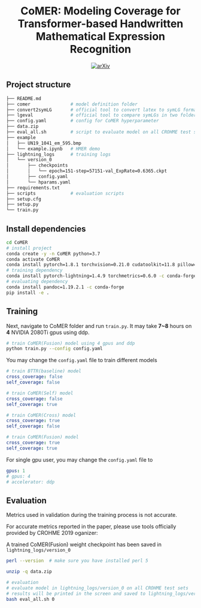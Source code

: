 <div align="center">    
 
# CoMER: Modeling Coverage for Transformer-based Handwritten Mathematical Expression Recognition  
 
[![arXiv](https://img.shields.io/badge/arXiv-2207.04410-b31b1b.svg)](https://arxiv.org/abs/2207.04410)

</div>

## Project structure
```bash
├── README.md
├── comer               # model definition folder
├── convert2symLG       # official tool to convert latex to symLG format
├── lgeval              # official tool to compare symLGs in two folder
├── config.yaml         # config for CoMER hyperparameter
├── data.zip
├── eval_all.sh         # script to evaluate model on all CROHME test sets
├── example
│   ├── UN19_1041_em_595.bmp
│   └── example.ipynb   # HMER demo
├── lightning_logs      # training logs
│   └── version_0
│       ├── checkpoints
│       │   └── epoch=151-step=57151-val_ExpRate=0.6365.ckpt
│       ├── config.yaml
│       └── hparams.yaml
├── requirements.txt
├── scripts             # evaluation scripts
├── setup.cfg
├── setup.py
└── train.py
```

## Install dependencies   
```bash
cd CoMER
# install project   
conda create -y -n CoMER python=3.7
conda activate CoMER
conda install pytorch=1.8.1 torchvision=0.21.0 cudatoolkit=11.8 pillow=8.4.0 -c pytorch -c nvidia
# training dependency
conda install pytorch-lightning=1.4.9 torchmetrics=0.6.0 -c conda-forge
# evaluating dependency
conda install pandoc=1.19.2.1 -c conda-forge
pip install -e .
 ```

## Training
Next, navigate to CoMER folder and run `train.py`. It may take **7~8** hours on **4** NVIDIA 2080Ti gpus using ddp.
```bash
# train CoMER(Fusion) model using 4 gpus and ddp
python train.py --config config.yaml  
```

You may change the `config.yaml` file to train different models
```yaml
# train BTTR(baseline) model
cross_coverage: false
self_coverage: false

# train CoMER(Self) model
cross_coverage: false
self_coverage: true

# train CoMER(Cross) model
cross_coverage: true
self_coverage: false

# train CoMER(Fusion) model
cross_coverage: true
self_coverage: true
```

For single gpu user, you may change the `config.yaml` file to
```yaml
gpus: 1
# gpus: 4
# accelerator: ddp
```

## Evaluation
Metrics used in validation during the training process is not accurate.

For accurate metrics reported in the paper, please use tools officially provided by CROHME 2019 oganizer:

A trained CoMER(Fusion) weight checkpoint has been saved in `lightning_logs/version_0`



```bash
perl --version  # make sure you have installed perl 5

unzip -q data.zip

# evaluation
# evaluate model in lightning_logs/version_0 on all CROHME test sets
# results will be printed in the screen and saved to lightning_logs/version_0 folder
bash eval_all.sh 0
```